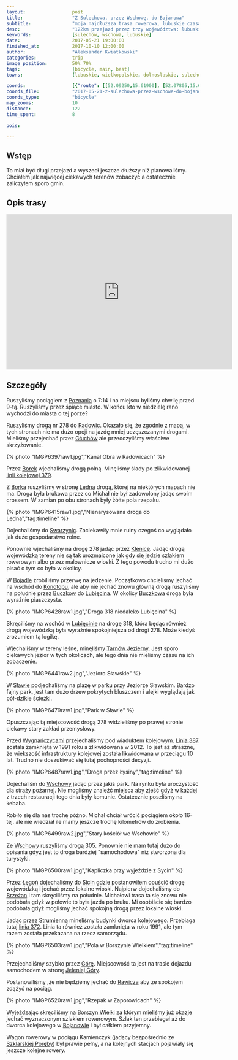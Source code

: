 ```yaml
---
layout:                 post
title:                  "Z Sulechowa, przez Wschowę, do Bojanowa"
subtitle:               "moja najdłuższa trasa rowerowa, lubuskie czasami ma słabą siatkę dróg dla rowerzystów"
desc:                   "122km przejazd przez trzy województwa: lubuskie, dolnośląskie i wielkopolskie. Celem była klasyczna ciekawość, aby za jednym zamachem jak najwięcej zobaczyć."
keywords:               [sulechów, wschowa, lubuskie]
date:                   2017-05-21 19:00:00
finished_at:            2017-10-10 12:00:00
author:                 "Aleksander Kwiatkowski"
categories:             trip
image_position:         50% 70%
tags:                   [bicycle, main, best]
towns:                  [lubuskie, wielkopolskie, dolnoslaskie, sulechow, trzebiechow, bojadla, nowa_sol, slawa, wschowa, niechlow, gora, bojanowo]

coords:                 [{"route": [[52.09250,15.61900], [52.07805,15.62106], [52.04291,15.69333], [52.02094,15.70226], [51.98924,15.69969], [51.98163,15.72028], [51.99970,15.75153], [51.98871,15.79959], [51.95191,15.81024], [51.91783,15.80852], [51.89135,15.83530], [51.89029,15.87547], [51.88690,15.87650], [51.88425,15.93452], [51.85680,15.99838], [51.85924,16.01966], [51.87524,16.07185], [51.84598,16.12197], [51.85033,16.17570], [51.83580,16.18343], [51.81967,16.21690], [51.80153,16.31561], [51.80195,16.32745], [51.77870,16.39028], [51.72790,16.42787], [51.71557,16.48298], [51.69716,16.49431], [51.67535,16.53104], [51.66449,16.55662], [51.67279,16.59627], [51.67183,16.63902], [51.68620,16.68983], [51.70025,16.71523], [51.69855,16.73892], [51.70089,16.74459]], "type": "bicycle"}]
coords_file:            "2017-05-21-z-sulechowa-przez-wschowe-do-bojanowa.json"
coords_type:            "bicycle"
map_zooms:              10
distance:               122
time_spent:             8

pois:

---
```


[wiki-poznan]: https://pl.wikipedia.org/wiki/Pozna%C5%84
[wiki-radowice]: https://pl.wikipedia.org/wiki/Radowice
[wiki-gluchow]: https://pl.wikipedia.org/wiki/G%C5%82uch%C3%B3w_(powiat_zielonog%C3%B3rski)
[wiki-borek]: https://pl.wikipedia.org/wiki/Borek_(powiat_zielonog%C3%B3rski)
[wiki-ledno]: https://pl.wikipedia.org/wiki/Ledno
[wiki-swarzynice]: https://pl.wikipedia.org/wiki/Swarzynice
[wiki-klenica]: https://pl.wikipedia.org/wiki/Klenica
[wiki-bojadla]: https://pl.wikipedia.org/wiki/Bojad%C5%82a
[wiki-konotop]: https://pl.wikipedia.org/wiki/Konotop_(wojew%C3%B3dztwo_lubuskie)
[wiki-buczkow]: https://pl.wikipedia.org/wiki/Buczk%C3%B3w_(wojew%C3%B3dztwo_lubuskie)
[wiki-lubiecin]: https://pl.wikipedia.org/wiki/Lubi%C4%99cin
[wiki-buczkow]: https://pl.wikipedia.org/wiki/Buczk%C3%B3w_(wojew%C3%B3dztwo_lubuskie)
[wiki-lubiecin]: https://pl.wikipedia.org/wiki/Lubi%C4%99cin
[wiki-tarnow-jezierny]: https://pl.wikipedia.org/wiki/Tarn%C3%B3w_Jezierny
[wiki-slawa]: https://pl.wikipedia.org/wiki/S%C5%82awa_(miasto)
[wiki-wygnanczyce]: https://pl.wikipedia.org/wiki/Wygna%C5%84czyce
[wiki-wschowa]: https://pl.wikipedia.org/wiki/Wschowa
[wiki-legon]: https://pl.wikipedia.org/wiki/%C5%81%C4%99go%C5%84
[wiki-siciny]: https://pl.wikipedia.org/wiki/Siciny_(wojew%C3%B3dztwo_dolno%C5%9Bl%C4%85skie)
[wiki-brzezany]: https://pl.wikipedia.org/wiki/Brze%C5%BCany_(wojew%C3%B3dztwo_dolno%C5%9Bl%C4%85skie)
[wiki-strumienna]: https://pl.wikipedia.org/wiki/Strumienna
[wiki-gora]: https://pl.wikipedia.org/wiki/G%C3%B3ra_(wojew%C3%B3dztwo_dolno%C5%9Bl%C4%85skie)
[wiki-jelenia-gora]: https://pl.wikipedia.org/wiki/Jelenia_G%C3%B3ra
[wiki-rawicz]: https://pl.wikipedia.org/wiki/Rawicz
[wiki-borszyn-wielki]: https://pl.wikipedia.org/wiki/Borszyn_Wielki
[wiki-bojanowo]: https://pl.wikipedia.org/wiki/Bojanowo
[wiki-szklarska-poreba]: https://pl.wikipedia.org/wiki/Szklarska_Por%C4%99ba
[wiki-linia-379]: https://pl.wikipedia.org/wiki/Linia_kolejowa_nr_379
[wiki-linia-372]: https://pl.wikipedia.org/wiki/Linia_kolejowa_nr_372
[wiki-linia-387]: https://pl.wikipedia.org/wiki/Linia_kolejowa_nr_387

[wynganczyce-stacja]: http://pl.atlaskolejowy.net/lubuskie/?id=baza&poz=415


Wstęp
-----

To miał być długi przejazd a wyszedł jeszcze dłuższy niż planowaliśmy.
Chciałem jak najwięcej ciekawych terenów zobaczyć a ostatecznie zaliczyłem
sporo gmin.

Opis trasy
----------

<iframe height='405' width='590' frameborder='0' allowtransparency='true' scrolling='no' src='https://www.strava.com/activities/999287140/embed/3cc5b1d68460d298352fe58e27e2cfb0fa0a8cc6'></iframe>

Szczegóły
---------

Ruszyliśmy pociągiem z [Poznania][wiki-poznan] o 7:14 i na miejscu byliśmy
chwilę przed 9-tą. Ruszyliśmy przez śpiące miasto. W końcu kto w niedzielę
rano wychodzi do miasta o tej porze?

Ruszyliśmy drogą nr 278 do [Radowic][wiki-radowice]. Okazało się, że zgodnie
z mapą, w tych stronach nie ma dużo opcji na jazdę mniej uczęszczanymi drogami.
Mieliśmy przejechać przez [Głuchów][wiki-gluchow] ale przeoczyliśmy
właściwe skrzyżowanie.

{% photo "IMGP6397raw1.jpg","Kanał Obra w Radowicach" %}

Przez [Borek][wiki-borek] wjechaliśmy drogą polną. Minęliśmy ślady po
zlikwidowanej [linii kolejowej 379][wiki-linia-379].

Z [Borka][wiki-borek] ruszyliśmy w stronę [Ledna][wiki-ledno] drogą, której
na niektórych mapach nie ma. Droga była brukowa przez co Michał nie był
zadowolony jadąc swoim crossem. W zamian po obu stronach były żółte pola
rzepaku.

{% photo "IMGP6415raw1.jpg","Nienarysowana droga do Ledna","tag:timeline" %}

Dojechaliśmy do [Swarzynic][wiki-swarzynice]. Zaciekawiły mnie ruiny
czegoś co wyglądało jak duże gospodarstwo rolne.

Ponownie wjechaliśmy na drogę 278 jadąc przez [Klenicę][wiki-klenica].
Jadąc drogą wojewódzką tereny nie są tak urozmaicone jak gdy się jedzie
szlakiem rowerowym albo przez malownicze wioski. Z tego powodu trudno mi
dużo pisać o tym co było w okolicy.

W [Bojadle][wiki-bojadla] zrobiliśmy przerwę na jedzenie. Początkowo chcieliśmy
jechać na wschód do [Konotopu][wiki-konotop], ale aby nie jechać znowu
główną drogą ruszyliśmy na południe przez [Buczkow][wiki-buczkow] do
[Lubięcina][wiki-lubiecin]. W okolicy [Buczkowa][wiki-buczkow] droga była
wyraźnie piaszczysta.

{% photo "IMGP6428raw1.jpg","Droga 318 niedaleko Lubięcina" %}

Skręciliśmy na wschód w [Lubięcinie][wiki-lubiecin] na drogę 318, która będąc
również drogą wojewódzką była wyraźnie spokojniejsza od drogi 278. Może kiedyś
zrozumiem tą logikę.

Wjechaliśmy w tereny leśne, minęliśmy [Tarnów Jezierny][wiki-tarnow-jezierny].
Jest sporo ciekawych jezior w tych okolicach, ale tego dnia nie mieliśmy czasu
na ich zobaczenie.

{% photo "IMGP6441raw2.jpg","Jezioro Sławskie" %}

W [Sławie][wiki-slawa] podjechaliśmy na plażę w parku przy Jeziorze Sławskim.
Bardzo fajny park, jest tam dużo drzew pokrytych bluszczem i alejki wyglądają
jak pół-dzikie ścieżki.

{% photo "IMGP6479raw1.jpg","Park w Sławie" %}

Opuszczając tą miejscowość drogą 278 widzieliśmy po prawej stronie ciekawy
stary zakład przemysłowy.

Przed [Wygnańczycami][wiki-wygnanczyce] przejechaliśmy pod wiaduktem kolejowym.
[Linia 387][wiki-linia-387] została zamknięta w 1991 roku a
zlikwidowana w 2012. To jest aż straszne,
że wiekszość infrastruktury kolejowej została likwidowana w przeciągu 10 lat.
Trudno nie doszukiwać się tutaj pochopności decyzji.

{% photo "IMGP6487raw1.jpg","Droga przez Łysiny","tag:timeline" %}

Dojechaliśm do [Wschowy][wiki-wschowa] jadąc przez jakiś park. Na rynku była
uroczystość dla straży pożarnej. Nie mogliśmy znaleźć miejsca aby zjeść gdyż
w każdej z trzech restauracji tego dnia były komunie. Ostatecznie poszliśmy na
kebaba.

Robiło się dla nas trochę późno. Michał chciał wrócić pociągiem około 16-tej,
ale nie wiedział ile mamy jeszcze trochę kilometrów do zrobienia.

{% photo "IMGP6499raw2.jpg","Stary kościół we Wschowie" %}

Ze [Wschowy][wiki-wschowa] ruszyliśmy drogą 305. Ponownie nie mam tutaj dużo
do opisania gdyż jest to droga bardziej "samochodowa" niż stworzona dla
turystyki.

{% photo "IMGP6500raw1.jpg","Kapliczka przy wyjeździe z Sycin" %}

Przez [Łęgoń][wiki-legon] dojechaliśmy do [Sicin][wiki-siciny] gdzie
postanowiłem opuścić drogę wojewódzką i jechać przez lokalne wioski.
Najpierw dojechaliśmy do [Brzeżan][wiki-brzezany] i tam skręciliśmy na południe.
Michałowi trasa ta się znowu nie podobała gdyż w połowie to była jazda po bruku.
Mi osobiście się bardzo podobała gdyż mogliśmy jechać spokojną drogą przez lokalne
wioski.


Jadąc przez [Strumienną][wiki-strumienna] mineliśmy budynki dworca kolejowego.
Przebiaga tutaj [linia 372][wiki-linia-372]. Linia ta również została zamknięta
w roku 1991, ale tym razem została przekazana na rzecz samorządu.

{% photo "IMGP6503raw1.jpg","Pola w Borszynie Wielkiem","tag:timeline" %}

Przejechaliśmy szybko przez [Górę][wiki-gora]. Miejscowość ta jest na trasie
dojazdu samochodem w stronę [Jeleniej Góry][wiki-jelenia-gora].

Postanowiliśmy ,że nie będziemy jechać do [Rawicza][wiki-rawicz] aby ze
spokojem zdążyć na pociąg.

{% photo "IMGP6520raw1.jpg","Rzepak w Zaporowicach" %}

Wyjeżdzając skręciliśmy na [Borszyn Wielki][wiki-borszyn-wielki] za którym
mieliśmy już okazje jechać wyznaczonym szlakiem rowerowym.
Szlak ten przebiegał aż do dworca kolejowego w [Bojanowie][wiki-bojanowo]
i był całkiem przyjemny.

Wagon rowerowy w pociągu Kamieńczyk (jadący bezpośrednio
ze [Szklarskiej Poręby][wiki-szklarska-poreba]) był prawie pełny, a
na kolejnych stacjach pojawiały się jeszcze kolejne rowery.
